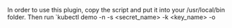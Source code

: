 In order to use this plugin, copy the script and put it into your /usr/local/bin folder. 
Then run `kubectl demo -n <namespace> -s <secret_name> -k <key_name> -o 
